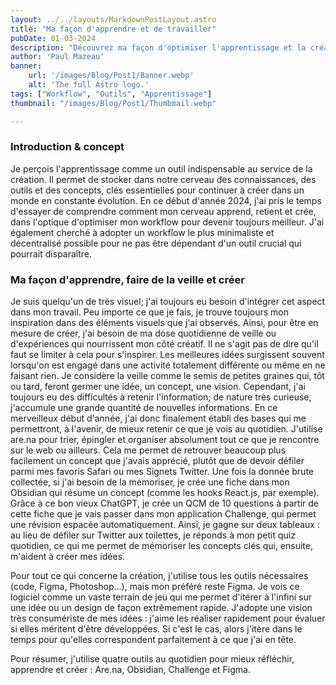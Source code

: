 ```yaml
---
layout: ../../layouts/MarkdownPostLayout.astro
title: "Ma façon d'apprendre et de travailler"
pubDate: 01-03-2024
description: "Découvrez ma façon d'optimiser l'apprentissage et la création avec are.na, Obsidian, Challenge, et Figma pour mieux travailler et créer."
author: 'Paul Mazeau'
banner:
    url: '/images/Blog/Post1/Banner.webp'
    alt: 'The full Astro logo.'
tags: ["Workflow", "Outils", "Apprentissage"]
thumbnail: "/images/Blog/Post1/Thumbmail.webp"

---
```

### Introduction & concept

Je perçois l'apprentissage comme un outil indispensable au service de la création. Il permet de stocker dans notre cerveau des connaissances, des outils et des concepts, clés essentielles pour continuer à créer dans un monde en constante évolution. En ce début d'année 2024, j'ai pris le temps d'essayer de comprendre comment mon cerveau apprend, retient et crée, dans l'optique d'optimiser mon workflow pour devenir toujours meilleur. J'ai également cherché à adopter un workflow le plus minimaliste et décentralisé possible pour ne pas être dépendant d'un outil crucial qui pourrait disparaître.

### Ma façon d'apprendre, faire de la veille et créer

Je suis quelqu'un de très visuel; j'ai toujours eu besoin d'intégrer cet aspect dans mon travail. Peu importe ce que je fais, je trouve toujours mon inspiration dans des éléments visuels que j'ai observés. Ainsi, pour être en mesure de créer, j'ai besoin de ma dose quotidienne de veille ou d'expériences qui nourrissent mon côté créatif. Il ne s'agit pas de dire qu'il faut se limiter à cela pour s'inspirer. Les meilleures idées surgissent souvent lorsqu'on est engagé dans une activité totalement différente ou même en ne faisant rien. Je considère la veille comme le semis de petites graines qui, tôt ou tard, feront germer une idée, un concept, une vision. Cependant, j'ai toujours eu des difficultés à retenir l'information; de nature très curieuse, j'accumule une grande quantité de nouvelles informations. En ce merveilleux début d'année, j'ai donc finalement établi des bases qui me permettront, à l'avenir, de mieux retenir ce que je vois au quotidien. J'utilise are.na pour trier, épingler et organiser absolument tout ce que je rencontre sur le web ou ailleurs. Cela me permet de retrouver beaucoup plus facilement un concept que j'avais apprécié, plutôt que de devoir défiler parmi mes favoris Safari ou mes Signets Twitter. Une fois la donnée brute collectée, si j'ai besoin de la mémoriser, je crée une fiche dans mon Obsidian qui résume un concept (comme les hooks React.js, par exemple). Grâce à ce bon vieux ChatGPT, je crée un QCM de 10 questions à partir de cette fiche que je vais passer dans mon application Challenge, qui permet une révision espacée automatiquement. Ainsi, je gagne sur deux tableaux : au lieu de défiler sur Twitter aux toilettes, je réponds à mon petit quiz quotidien, ce qui me permet de mémoriser les concepts clés qui, ensuite, m'aident à créer mes idées.

Pour tout ce qui concerne la création, j'utilise tous les outils nécessaires (code, Figma, Photoshop...), mais mon préféré reste Figma. Je vois ce logiciel comme un vaste terrain de jeu qui me permet d'itérer à l'infini sur une idée ou un design de façon extrêmement rapide. J'adopte une vision très consumériste de mes idées : j'aime les réaliser rapidement pour évaluer si elles méritent d'être développées. Si c'est le cas, alors j'itère dans le temps pour qu'elles correspondent parfaitement à ce que j'ai en tête.

Pour résumer, j'utilise quatre outils au quotidien pour mieux réfléchir, apprendre et créer : Are.na, Obsidian, Challenge et Figma. 
